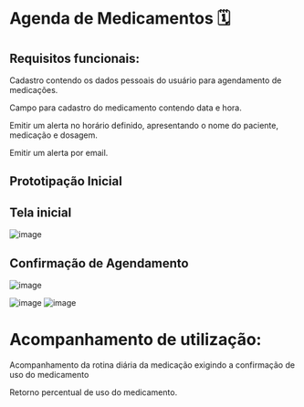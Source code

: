 # Agenda de Medicamentos 🗓️

## Requisitos funcionais:
Cadastro contendo os dados pessoais do usuário para agendamento de medicações.

Campo  para cadastro do medicamento contendo data e hora.

Emitir um alerta no horário definido, apresentando o nome do paciente, medicação e dosagem.

Emitir um alerta por email.

## Prototipação Inicial

## Tela inicial

![image](https://github.com/ChristophDias/Projeto_Integrador/assets/142109049/a5dd70b4-787e-402d-bd80-346065966af9)

## Confirmação de Agendamento
![image](https://github.com/ChristophDias/Projeto_Integrador/assets/142109049/ed7b5916-3027-4f0e-a778-1ccf71ca3d2a)

![image](https://github.com/ChristophDias/Projeto_Integrador/assets/142109049/53bb1511-69a8-4125-8834-335ee6e6e63c)
![image](https://github.com/ChristophDias/Projeto_Integrador/assets/142109049/c98b70db-df6a-4da3-a5f2-b4ce8fa175f9)

# Acompanhamento de utilização:
Acompanhamento da rotina diária da medicação exigindo a confirmação de uso do medicamento

Retorno percentual de uso do medicamento.
